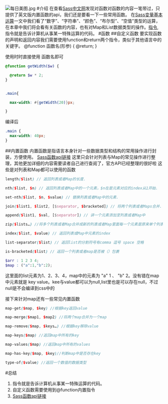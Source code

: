 ![每日美图.jpg](https://upload-images.jianshu.io/upload_images/13419832-b700fb7a4842e956.jpg?imageMogr2/auto-orient/strip%7CimageView2/2/w/1240)
#介绍
在查看[Sass中文网](https://www.sass.hk/docs/)发现对函数对函数的内容一笔带过，只提供了英文版内置函数的api，我们还是要看一下一些常用函数。
在[Sass变量基本运算](https://www.jianshu.com/p/98f33bf997d8)一文中我们看了“数字”、“字符串”、“颜色”、“布尔型”、“空值”类型的运算，
在本章中我们将会看有关函数的内容，也有对Map和List数据类型的操作。[指令](https://baike.baidu.com/item/%E6%8C%87%E4%BB%A4/3225201),指令就是告诉计算机从事某一特殊运算的代码。
#函数
##自定义函数
要实现函数的声明和返回内容我们需要使用function和return两个指令，类似于其他语言中的关键字。
@function 函数名(形参) {
  @return;
}

使用时时直接使用 函数名即可
```scss
@function getWidth($w) {

  @return $w * 2;
}


.main{

  max-width: #{getWidth(20)}px;

}
```
编译后
```css
.main {
  max-width: 40px;
}
```
##内置函数
内置函数是指语言本身针对一些数据类型和结构的常用操作进行封装，方便使用。
[Sass函数api链接](http://sass-lang.com/documentation/Sass/Script/Functions.html)
这里只会针对列表与Map的常见操作进行整理，其他更加详细的内容需要读者自己进行查阅了，官方API已经整理的很好啦
这些是对列表和Map都可以使用的函数
```scss
length($list) // 返回列表或者Map的长度.

nth($list, $n) // 返回列表或者Map中的一个元素，$n在是元素对应的index从1开始.

set-nth($list, $n, $value) // 替换列表或者Map中的元素.

join($list1, $list2, [$separator, $bracketed]) // 将两个列表或者Maps合并.

append($list1, $val, [$separator]) // 讲一个元素添加至列表或者Map中

zip($lists…) //将多个列表或者Map合并成新的列表或者Map里面每一个元素是原来单个列表

index($list, $value) // 返回列表或Map中元素的index

list-separator($list) // 返回list的分割符号有comma 逗号 space 空格

is-bracketed($list) // 返回一个列表或者map是否被（）包裹
```

```scss
$arr : 1 2 3 4;
$map : ("a":1,"b":2);

```

这里面的list元素为1、2、3、4，map中的元素为 "a" 1 、 "b" 2。没有错在map中元素就是 key value。kee与value都可以为null,list里也是可以存在null，不过null是不会编译到css中的

接下来针对map还有一些常见内置函数
```scss
map-get($map, $key) //根据key返回value

map-merge($map1, $map2) //将两个map合并为一个map

map-remove($map, $keys…) //根据key移除value

map-keys($map) //返回map中所有的key

map-values($map) //返回map中所有的values

map-has-key($map, $key)//判断map中是否存在key

type-of($value) //返回一个数值的数据类型
```

#总结
1. 指令就是告诉计算机从事某一特殊运算的代码。
2. 自定义函数需要使用到@function内置指令
3. [Sass函数api链接](http://sass-lang.com/documentation/Sass/Script/Functions.html)


